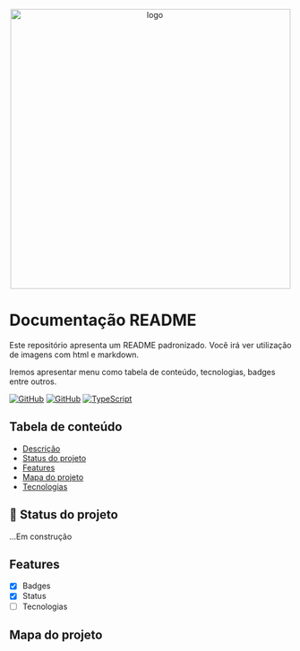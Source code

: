 <p width="100%" align="center">
    <img src="./imagem/logo.avif" alt="logo" width="500px">
</p>

# Documentação README

<p id="descricao" align="justify" > 
Este repositório apresenta um README padronizado. Você irá ver utilização de imagens com html e markdown.

Iremos apresentar menu como tabela de conteúdo, tecnologias, badges entre outros.
</p>

[![GitHub](https://img.shields.io/badge/--181717?logo=github&logoColor=ffffff)](https://github.com/) [![GitHub](https://badgen.net/badge/icon/github?icon=github&label)](https://github.com) [![TypeScript](https://img.shields.io/badge/--3178C6?logo=typescript&logoColor=ffffff)](https://www.typescriptlang.org/)


## Tabela de conteúdo
<ul>
    <li><a href="#descricao">Descrição</a></li>
    <li><a href="#status">Status do projeto</a></li>
    <li><a href="#features">Features</a></li>
    <li><a href="#mapa">Mapa do projeto</a></li>
    <li><a href="#tecnologia">Tecnologias</a></li>
</ul>


## :rocket: Status do projeto
<p id="status">
    ...Em construção
</p> 

## Features
- [X] Badges
- [X] Status 
- [ ] Tecnologias

<p id="mapa"></p>

## Mapa do projeto 

